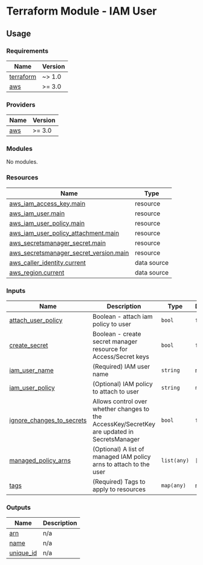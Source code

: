 # Terraform Module - IAM User

## Usage

<!--- BEGIN_TF_DOCS --->
### Requirements

| Name | Version |
|------|---------|
| <a name="requirement_terraform"></a> [terraform](#requirement\_terraform) | ~> 1.0 |
| <a name="requirement_aws"></a> [aws](#requirement\_aws) | >= 3.0 |

### Providers

| Name | Version |
|------|---------|
| <a name="provider_aws"></a> [aws](#provider\_aws) | >= 3.0 |

### Modules

No modules.

### Resources

| Name | Type |
|------|------|
| [aws_iam_access_key.main](https://registry.terraform.io/providers/hashicorp/aws/latest/docs/resources/iam_access_key) | resource |
| [aws_iam_user.main](https://registry.terraform.io/providers/hashicorp/aws/latest/docs/resources/iam_user) | resource |
| [aws_iam_user_policy.main](https://registry.terraform.io/providers/hashicorp/aws/latest/docs/resources/iam_user_policy) | resource |
| [aws_iam_user_policy_attachment.main](https://registry.terraform.io/providers/hashicorp/aws/latest/docs/resources/iam_user_policy_attachment) | resource |
| [aws_secretsmanager_secret.main](https://registry.terraform.io/providers/hashicorp/aws/latest/docs/resources/secretsmanager_secret) | resource |
| [aws_secretsmanager_secret_version.main](https://registry.terraform.io/providers/hashicorp/aws/latest/docs/resources/secretsmanager_secret_version) | resource |
| [aws_caller_identity.current](https://registry.terraform.io/providers/hashicorp/aws/latest/docs/data-sources/caller_identity) | data source |
| [aws_region.current](https://registry.terraform.io/providers/hashicorp/aws/latest/docs/data-sources/region) | data source |

### Inputs

| Name | Description | Type | Default | Required |
|------|-------------|------|---------|:--------:|
| <a name="input_attach_user_policy"></a> [attach\_user\_policy](#input\_attach\_user\_policy) | Boolean - attach iam policy to user | `bool` | `false` | no |
| <a name="input_create_secret"></a> [create\_secret](#input\_create\_secret) | Boolean - create secret manager resource for Access/Secret keys | `bool` | `false` | no |
| <a name="input_iam_user_name"></a> [iam\_user\_name](#input\_iam\_user\_name) | (Required) IAM user name | `string` | n/a | yes |
| <a name="input_iam_user_policy"></a> [iam\_user\_policy](#input\_iam\_user\_policy) | (Optional) IAM policy to attach to user | `string` | `null` | no |
| <a name="input_ignore_changes_to_secrets"></a> [ignore\_changes\_to\_secrets](#input\_ignore\_changes\_to\_secrets) | Allows control over whether changes to the AccessKey/SecretKey are updated in SecretsManager | `bool` | `false` | no |
| <a name="input_managed_policy_arns"></a> [managed\_policy\_arns](#input\_managed\_policy\_arns) | (Optional) A list of managed IAM policy arns to attach to the user | `list(any)` | `[]` | no |
| <a name="input_tags"></a> [tags](#input\_tags) | (Required) Tags to apply to resources | `map(any)` | n/a | yes |

### Outputs

| Name | Description |
|------|-------------|
| <a name="output_arn"></a> [arn](#output\_arn) | n/a |
| <a name="output_name"></a> [name](#output\_name) | n/a |
| <a name="output_unique_id"></a> [unique\_id](#output\_unique\_id) | n/a |

<!--- END_TF_DOCS --->